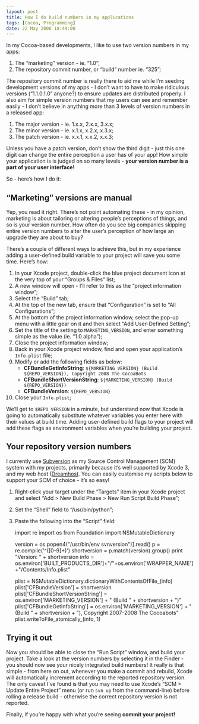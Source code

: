 ```yaml
---
layout: post
title: How I do build numbers in my applications
tags: [Cocoa, Programming]
date: 22 May 2008 18:49:00
---
```


In my Cocoa-based developments, I like to use two version numbers in my apps:

1.  The “marketing” version - ie. “1.0”;
2.  The repository commit number, or “build” number ie. “325”;

The repository commit number is really there to aid me while I’m seeding development versions of my apps - I don’t want to have to make ridiculous versions (“1.1.0.1.0” anyone?) to ensure updates are distributed properly. I also aim for simple version numbers that my users can see and remember easily - I don’t believe in anything more than 3 levels of version numbers in a released app:

1.  The major version - ie. 1.x.x, 2.x.x, 3.x.x;
2.  The minor version - ie. x.1.x, x.2.x, x.3.x;
3.  The patch version - ie. x.x.1, x.x.2, x.x.3;

Unless you have a patch version, don’t show the third digit - just this one digit can change the entire perception a user has of your app! How simple your application is is judged on so many levels - **your version number is a part of your user interface!**

So - here’s how I do it:

## “Marketing” versions are manual

Yep, you read it right. There’s not point automating these - in my opinion, marketing is about tailoring or altering people’s perceptions of things, and so is your version number. How often do you see big companies skipping entire version numbers to alter the user’s perception of how large an upgrade they are about to buy?

There’s a couple of different ways to achieve this, but in my experience adding a user-defined build variable to your project will save you some time. Here’s how:

1.  In your Xcode project, double-click the blue project document icon at the very top of your “Groups & Files” list;
2.  A new window will open - I’ll refer to this as the “project information window”;
3.  Select the “Build” tab;
4.  At the top of the new tab, ensure that “Configuration” is set to “All Configurations”;
5.  At the bottom of the project information window, select the pop-up menu with a little gear on it and then select “Add User-Defined Setting”;
6.  Set the title of the setting to `MARKETING_VERSION`, and enter something simple as the value (ie. “1.0 alpha”);
7.  Close the project information window;
8.  Back in your Xcode project window, find and open your application’s `Info.plist` file;
9.  Modify or add the following fields as below: 
    *   **CFBundleGetInfoString**: `${MARKETING_VERSION} (Build ${REPO_VERSION}), Copyright 2008 The CocoaBots`
    *   **CFBundleShortVersionString**: `${MARKETING_VERSION} (Build ${REPO_VERSION})`
    *   **CFBundleVersion**: `${REPO_VERSION}`
10. Close your `Info.plist`;

We’ll get to `$REPO_VERSION` in a minute, but understand now that Xcode is going to automatically substitute whatever variables you enter here with their values at build time. Adding user-defined build flags to your project will add these flags as environment variables when you’re building your project.

## Your repository version numbers

I currently use [Subversion][1] as my Source Control Management (SCM) system with my projects, primarily because it’s well supported by Xcode 3, and my web host ([Dreamhost][2]. You can easily customise my scripts below to support your SCM of choice - it’s so easy!

1.  Right-click your target under the “Targets” item in your Xcode project and select “Add > New Build Phase > New Run Script Build Phase”;
2.  Set the “Shell” field to “/usr/bin/python”;
3.  Paste the following into the “Script” field:

    import re
    import os
    from Foundation import NSMutableDictionary
    
    version = os.popen4("/usr/bin/env svnversion")[1].read()
    p = re.compile('^([0-9]+)')
    shortversion = p.match(version).group()
    print "Version: " + shortversion
    info =  os.environ['BUILT_PRODUCTS_DIR']+"/"+os.environ['WRAPPER_NAME']+"/Contents/Info.plist"
    
    plist = NSMutableDictionary.dictionaryWithContentsOfFile_(info)
    plist['CFBundleVersion'] = shortversion
    plist['CFBundleShortVersionString'] = os.environ['MARKETING_VERSION'] + " (Build " + shortversion + ")"
    plist['CFBundleGetInfoString'] = os.environ['MARKETING_VERSION'] + " (Build " + shortversion + "), Copyright 2007-2008 The Cocoabots"
    plist.writeToFile_atomically_(info, 1)
    

## Trying it out

Now you should be able to close the “Run Script” window, and build your project. Take a look at the version numbers by selecting it in the Finder - you should now see your nicely integrated build numbers! It really is that simple - from here on out, whenever you make a commit and rebuild, Xcode will automatically increment according to the reported repository version. The only caveat I’ve found is that you may need to use Xcode’s “SCM > Update Entire Project” menu (or run `svn up` from the command-line) before rolling a release build - otherwise the correct repository version is not reported.

Finally, if you’re happy with what you’re seeing **commit your project!**

 [1]: http://subversion.tigris.org/
 [2]: http://dreamhost.com/